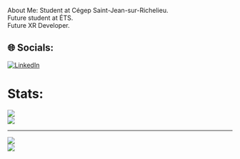 About Me:
Student at Cégep Saint-Jean-sur-Richelieu.<br>Future student at ÉTS.<br>Future XR Developer.


## 🌐 Socials:
[![LinkedIn](https://img.shields.io/badge/LinkedIn-%230077B5.svg?logo=linkedin&logoColor=white)](https://linkedin.com/in/www.linkedin.com/in/charlo-faucher) 

# Stats:
![](https://github-readme-streak-stats.herokuapp.com/?user=charlo-faucher&theme=monokai&hide_border=true)<br/>
![](https://github-contributor-stats.vercel.app/api?username=charlo-faucher&limit=5&theme=dark&combine_all_yearly_contributions=true)

---
![](https://github-readme-stats.vercel.app/api/top-langs/?username=charlo-faucher&theme=monokai&hide_border=true&include_all_commits=false&count_private=false&layout=compact)<br/>
[![](https://visitcount.itsvg.in/api?id=charlo-faucher&icon=0&color=4)](https://visitcount.itsvg.in)
